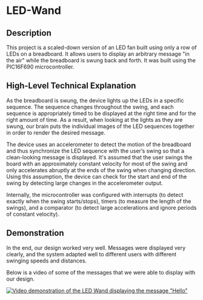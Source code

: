 # LED-Wand
## Description
This project is a scaled-down version of an LED fan built using only a row of LEDs on a breadboard. It allows users to display an arbitrary message "in the air" while the  breadboard is swung back and forth. It was built using the PIC16F690 microcontroller.

## High-Level Technical Explanation
As the breadboard is swung, the device lights up the LEDs in a specific sequence. The sequence changes throughout the swing, and each sequence is appropriately timed to be displayed at the right time and for the right amount of time. As a result, when looking at the lights as they are swung, our brain puts the individual images of the LED sequences together in order to render the desired message.

The device uses an accelerometer to detect the motion of the breadboard and thus synchronize the LED sequence with the user’s swing so that a clean-looking message is displayed. It's assumed that the user swings the board with an approximately constant velocity for most of the swing and only accelerates abruptly at the ends of the swing when changing direction. Using this assumption, the device can check for the start and end of the swing by detecting large changes in the accelerometer output.

Internally, the microcontroller was configured with interrupts (to detect exactly when the swing starts/stops), timers (to measure the length of the swings), and a comparator (to detect large accelerations and ignore periods of constant velocity).

## Demonstration
In the end, our design worked very well. Messages were displayed very clearly, and the system adapted well to different users with different swinging speeds and distances.

Below is a video of some of the messages that we were able to display with our design.

[![Video demonstration of the LED Wand displaying the message "Hello"]()](https://www.youtube.com/watch?v=kxvFPX3jv1A&feature=youtu.be "LED Wand Demonstration")
